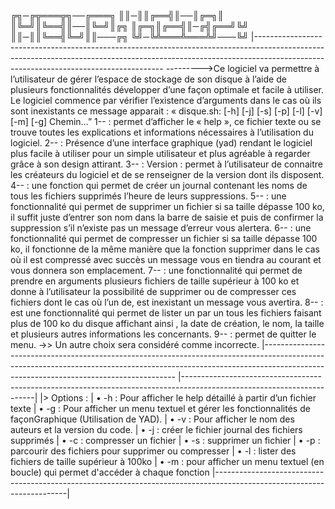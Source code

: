  ╔╗─╔╦═══╦╗──╔═══╗
 ║║─║║╔══╣║──║╔═╗║
 ║╚═╝║╚══╣║──║╚═╝║╔╗
 ║╔═╗║╔══╣║─╔╣╔══╝╚╝
 ║║─║║╚══╣╚═╝║║───╔╗
 ╚╝─╚╩═══╩═══╩╝───╚╝
|-------------------------------------------------------------------------------------------------------------------------------------------------------------------------------------------------------------------
--------->Ce logiciel va permettre à l’utilisateur de gérer l’espace de stockage de son disque à l’aide de plusieurs fonctionnalités développer d’une façon optimale et facile à utiliser.
   Le logiciel commence par vérifier l’existence d’arguments dans le cas où ils sont inexistants ce message apparait :
« disque.sh: [-h] [-j] [-s] [-p] [-l] [-v] [-m] [-g] Chemin…”
1-- : permet d’afficher le « help », ce fichier texte ou se trouve toutes les explications et informations nécessaires à l’utilisation du logiciel.
2-- : Présence d’une interface graphique (yad) rendant le logiciel plus facile à utiliser pour un simple utilisateur 
et plus agréable à regarder grâce à son design attirant.
3-- : Version : permet à l’utilisateur de connaitre les créateurs du logiciel et de se renseigner de la version dont ils disposent. 
4-- : une fonction qui permet de créer un journal contenant les noms de tous les fichiers supprimés l’heure de leurs suppressions.
5-- : une fonctionnalité qui permet de supprimer un fichier si sa taille dépasse 100 ko, 
il suffit juste d’entrer son nom dans la barre de saisie et puis de confirmer la suppression s’il n’existe pas un message d’erreur vous alertera.
6-- : une fonctionnalité qui permet de compresser un fichier si sa taille dépasse 100 ko, il fonctionne de la même manière que la fonction supprimer dans le cas où il est compressé avec succès
 un message vous en tiendra au courant et vous donnera son emplacement.
7-- : une fonctionnalité qui permet de prendre en arguments plusieurs fichiers de taille supérieur à 100 ko et donne à l’utilisateur 
la possibilité de supprimer ou de compresser ces fichiers dont le cas où l’un de, est inexistant un message vous avertira.
8-- : est une fonctionnalité qui permet de lister un par un tous les fichiers faisant plus de 100 ko du disque affichant ainsi
, la date de création, le nom, la taille et plusieurs autres informations les concernants.
9-- : permet de quitter le menu.
->> Un autre choix sera considéré comme incorrecte.
|--------------------------------------------------------------------------------------------------------------------------------------------------------------------------------------------------------------------
|-----------------------------------------------------------------------------------------------------------------------|
|> Options :
| • -h : Pour afficher le help détaillé à partir d’un fichier texte
| • -g : Pour afficher un menu textuel et gérer les fonctionnalités de façonGraphique (Utilisation de YAD).
| • -v : Pour afficher le nom des auteurs et la version du code.
| • -j : créer le fichier journal des fichiers supprimés
| • -c : compresser un fichier
| • -s : supprimer un fichier
| • -p : parcourir des fichiers pour supprimer ou compresser
| • -l : lister des fichiers de taille supérieur à 100ko
| • -m : pour afficher un menu textuel (en boucle) qui permet d'accéder à chaque fonction
|-----------------------------------------------------------------------------------------------------------------------|
